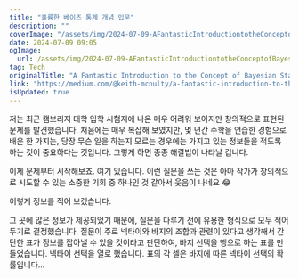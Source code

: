 ```yaml
---
title: "훌륭한 베이즈 통계 개념 입문"
description: ""
coverImage: "/assets/img/2024-07-09-AFantasticIntroductiontotheConceptofBayesianStatistics_0.png"
date: 2024-07-09 09:05
ogImage:
  url: /assets/img/2024-07-09-AFantasticIntroductiontotheConceptofBayesianStatistics_0.png
tag: Tech
originalTitle: "A Fantastic Introduction to the Concept of Bayesian Statistics"
link: "https://medium.com/@keith-mcnulty/a-fantastic-introduction-to-the-concept-of-bayesian-statistics-6fe5351420fc"
isUpdated: true
---
```


저는 최근 캠브리지 대학 입학 시험지에 나온 매우 어려워 보이지만 창의적으로 표현된 문제를 발견했습니다. 처음에는 매우 복잡해 보였지만, 몇 년간 수학을 연습한 경험으로 배운 한 가지는, 당장 무슨 일을 하는지 모르는 경우에는 가지고 있는 정보들을 적도록 하는 것이 중요하다는 것입니다. 그렇게 하면 종종 해결법이 나타날 겁니다.

이제 문제부터 시작해보죠. 여기 있습니다. 이런 질문을 쓰는 것은 아마 작가가 창의적으로 시도할 수 있는 소중한 기회 중 하나인 것 같아서 웃음이 나네요 😂

이렇게 정보를 적어 보겠습니다.

<!-- seedividend - 사각형 -->

<ins class="adsbygoogle"
     style="display:block"
     data-ad-client="ca-pub-4877378276818686"
     data-ad-slot="1898504329"
     data-ad-format="auto"
     data-full-width-responsive="true"></ins>

<script>
     (adsbygoogle = window.adsbygoogle || []).push({});
</script>

그 곳에 많은 정보가 제공되었기 때문에, 질문을 다루기 전에 유용한 형식으로 모두 적어 두기로 결정했습니다. 질문이 주로 넥타이와 바지의 조합과 관련이 있다고 생각해서 간단한 표가 정보를 잡아낼 수 있을 것이라고 판단하여, 바지 선택을 행으로 하는 표를 만들었습니다. 넥타이 선택을 열로 했습니다. 표의 각 셀은 바지에 따른 넥타이 선택의 확률입니다...
